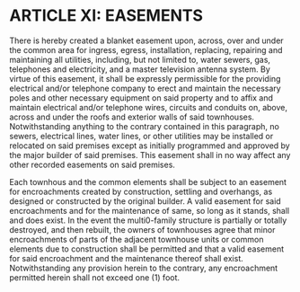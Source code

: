 # ARTICLE XI: EASEMENTS

There is hereby created a blanket easement upon, across, over and under the common area for ingress, egress, installation, replacing, repairing and maintaining all utilities, including, but not limited to, water sewers, gas, telephones and electricity, and a master television antenna system. By virtue of this easement, it shall be expressly permissible for the providing electrical and/or telephone company to erect and maintain the necessary poles and other necessary equipment on said property and to affix and maintain electrical and/or telephone wires, circuits and conduits on, above, across and under the roofs and exterior walls of said townhouses. Notwithstanding anything to the contrary contained in this paragraph, no sewers, electrical lines, water lines, or other utilities may be installed or relocated on said premises except as initially programmed and approved by the major builder of said premises. This easement shall in no way affect any other recorded easements on said premises.

Each townhous and the common elements shall be subject to an easement for encroachments created by construction, settling and overhangs, as designed or constructed by the original builder. A valid easement for said encroachments and for the maintenance of same, so long as it stands, shall and does exist. In the event the multi0-family structure is partially or totally destroyed, and then rebuilt, the owners of townhouses agree that minor encroachments of parts of the adjacent townhouse units or common elements due to construction shall be permitted and that a valid easement for said encroachment and the maintenance thereof shall exist. Notwithstanding any provision herein to the contrary, any encroachment permitted herein shall not exceed one (1) foot.